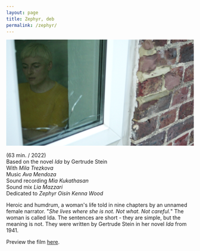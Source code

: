 ```yaml
---
layout: page
title: Zephyr, deb
permalink: /zephyr/
---
```


![z](/images/zephyr2.png)

(63 min. / 2022)  
Based on the novel _Ida_ by Gertrude Stein  
With _Mila Trezkova_  
Music _Ava Mendoza_  
Sound recording _Mia Kukathasan_  
Sound mix _Lia Mazzari_  
Dedicated to _Zephyr Oisín Kenna Wood_  

Heroic and humdrum, a woman's life told in nine chapters by an unnamed female narrator. "_She lives where she is not. Not what. Not careful._" The woman is called Ida. The sentences are short - they are simple, but the meaning is not. They were written by Gertrude Stein in her novel _Ida_ from 1941.  
  
Preview the film [here](https://vimeo.com/692447116).  
